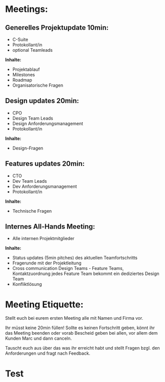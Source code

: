 
# Meetings:
## Generelles Projektupdate 10min:

- C-Suite
- Protokollant/in
- optional Teamleads

**Inhalte:**
- Projektablauf
- Milestones
- Roadmap
- Organisatorische Fragen


## Design updates 20min:

- CPO
- Design Team Leads
- Design Anforderungsmanagement
- Protokollant/in

**Inhalte:**
- Design-Fragen

## Features updates 20min:

- CTO
- Dev Team Leads
- Dev Anforderungsmanagement
- Protokollant/in

**Inhalte:**
- Technische Fragen

## Internes All-Hands Meeting:

- Alle internen Projektmitglieder

**Inhalte:**
- Status updates (5min pitches) des aktuellen Teamfortschritts
- Fragerunde mit der Projektleitung
- Cross communication Design Teams - Feature Teams, Kontaktzuordnung jedes Feature Team bekommt ein dediziertes Design Team
- Konfliktlösung

# Meeting Etiquette:

Stellt euch bei eurem ersten Meeting alle mit Namen und Firma vor.

Ihr müsst keine 20min füllen! Sollte es keinen Fortschritt geben, könnt ihr das Meeting beenden oder vorab Bescheid geben bei allen, vor allem dem Kunden Marc und dann canceln.

Tauscht euch aus über das was ihr erreicht habt und stellt Fragen bzgl. den Anforderungen und fragt nach Feedback.

# Test